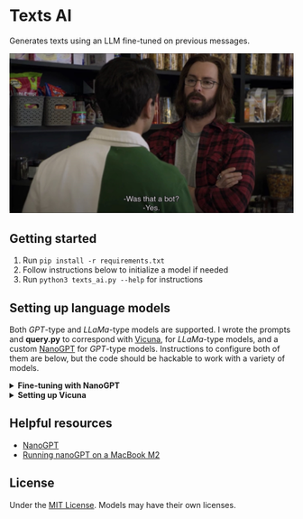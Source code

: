 # Texts AI
Generates texts using an LLM fine-tuned on previous messages.

![GilfoyleAI](assets/gilfoyle.jpg)

## Getting started
1. Run `pip install -r requirements.txt`
2. Follow instructions below to initialize a model if needed
3. Run `python3 texts_ai.py --help` for instructions

## Setting up language models
Both *GPT*-type and *LLaMa*-type models are supported. I wrote the prompts and **query.py** to correspond with [Vicuna](https://huggingface.co/lmsys/vicuna-13b-delta-v1.1), for *LLaMa*-type models, and a custom [NanoGPT](https://github.com/karpathy/nanoGPT) for *GPT*-type models. Instructions to configure both of them are below, but the code should be hackable to work with a variety of models.
<details><summary><b>Fine-tuning with NanoGPT</b></summary>

1. Clone `karpathy/nanoGPT`
2. Run **training_messages.py** from this repo
3. Edit `nanoGPT/data/shakespeare/prepare.py` to use the file written by **query.py** rather than Shakespeare
4. Run **prepare.py**
5. Follow the instructions from NanoGPT to fine-tune or train using the `train.bin` and `val.bin` files created by **prepare.py**

</details>
<details><summary><b>Setting up Vicuna</b></summary>

1. Run `brew install bash` (if on MacOS)
2. Download **llama.sh** from [this repo](https://github.com/shawwn/llama-dl)
3. Modify **llama.sh** to only download 7B and then run it with homebrew's bash
4. Convert to Tokenizer format using [this script](https://github.com/huggingface/transformers/blob/main/src/transformers/models/llama/convert_llama_weights_to_hf.py) and this command:
```
python src/transformers/models/llama/convert_llama_weights_to_hf.py \
  --input_dir /path/to/downloaded/llama/weights \
  --model_size 7B \
  --output_dir /output/path
```
3. Modify LLaMa with Vicuna weights:
```
python3 -m fastchat.model.apply_delta \
  --base-model-path /path/to/llama-7b \
  --target-model-path /path/to/output/vicuna-7b \
  --delta-path lmsys/vicuna-7b-delta-v1.1 \
  --low-cpu-mem
```
4. Run blocks 2 and 3 of [this script](https://github.com/taiyou2000/alpaca-convert-colab/blob/main/alpaca-convert-colab-fixed.ipynb) on the Vicuna bin, replacing `LLaMa` with `Llama`
5. Run conversion scripts from [llama.cpp](https://github.com/ggerganov/llama.cpp) to convert Vicuna *pth* to *f16* and then *q4_0*

</details>

## Helpful resources
- [NanoGPT](https://github.com/karpathy/nanoGPT)
- [Running nanoGPT on a MacBook M2](https://til.simonwillison.net/llms/nanogpt-shakespeare-m2)

## License
Under the [MIT License](https://github.com/ravibrock/texts-ai/blob/main/LICENSE). Models may have their own licenses.

